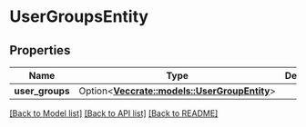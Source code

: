# UserGroupsEntity

## Properties

Name | Type | Description | Notes
------------ | ------------- | ------------- | -------------
**user_groups** | Option<[**Vec<crate::models::UserGroupEntity>**](UserGroupEntity.md)> |  | [optional]

[[Back to Model list]](../README.md#documentation-for-models) [[Back to API list]](../README.md#documentation-for-api-endpoints) [[Back to README]](../README.md)


